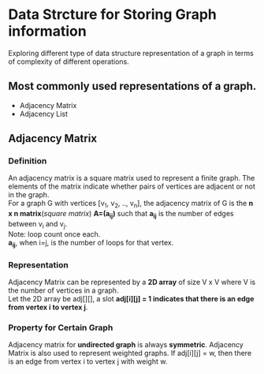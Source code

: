 # Data Strcture for Storing Graph information
Exploring different type of data structure representation of a graph in terms of complexity of different operations.
## Most commonly used representations of a graph.
- Adjacency Matrix
- Adjacency List
## Adjacency Matrix
### Definition
An adjacency matrix is a square matrix used to represent a finite graph. The elements of the matrix indicate whether pairs of vertices are adjacent or not in the graph.
</br>
For a graph G with vertices [v<sub>1</sub>, v<sub>2</sub>, .., v<sub>n</sub>], the adjacency matrix of G is the **n x n matrix**(_square matrix_)
**A=(a<sub>ij</sub>)** such that **a<sub>ij</sub>** is the number of edges between v<sub>i</sub> and v<sub>j</sub>.
<br/>
Note: loop count once each.
<br/>**a<sub>ij</sub>**, when i=j, is the number of loops for that vertex.
### Representation
Adjacency Matrix can be represented by a **2D array** of size V x V where V is the number of vertices in a graph. 
<br/>Let the 2D array be adj[][], 
a slot **adj[i][j] = 1 indicates that there is an edge from vertex i to vertex j**.
### Property for Certain Graph
Adjacency matrix for **undirected graph** is always **symmetric**. Adjacency Matrix is also used to represent weighted graphs. If adj[i][j] = w, then there is an edge from vertex i to vertex j with weight w.
